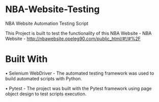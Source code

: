 # NBA-Website-Testing
NBA Website Automation Testing Script 

This Project is built to test the functionality of this NBA Website - NBA Website - http://nbawebsite.opeleg90.com/public_html/#!/#%2F

# Built With

• Selenium WebDriver - The automated testing framework was used to build automated scripts with Python. 

• Pytest - The project was built with the Pytest framework using page object design to test scripts execution.
